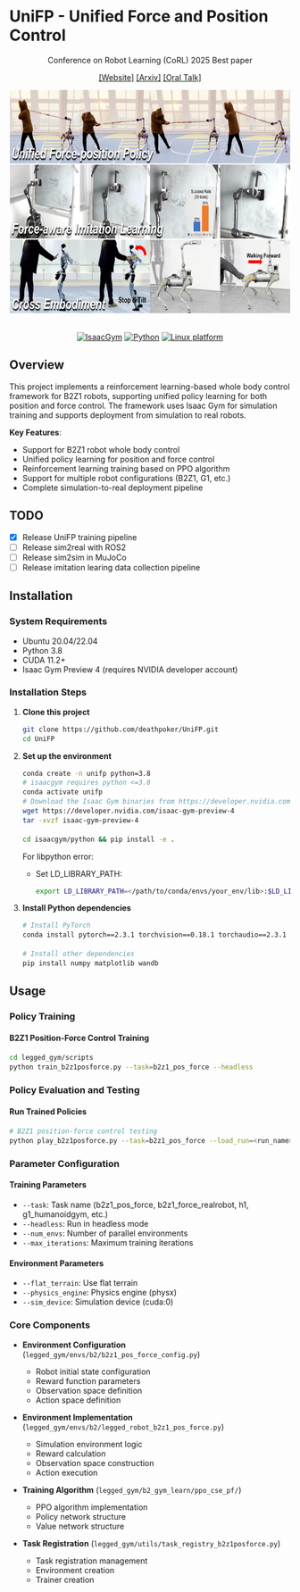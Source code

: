 # UniFP - Unified Force and Position Control


<div align="center">
Conference on Robot Learning (CoRL) 2025 Best paper

[[Website]](https://unified-force.github.io/)
[[Arxiv]](https://arxiv.org/pdf/2505.20829)
[[Oral Talk]](https://youtu.be/9lzFVQoc4Do?t=2652)

<p align="center">
    <img src="docs/teaser.jpg" height=400px"> &nbsp; &nbsp; &nbsp; &nbsp; &nbsp; &nbsp; &nbsp; &nbsp; &nbsp; &nbsp;
</p>

[![IsaacGym](https://img.shields.io/badge/IsaacGym-Preview4-b.svg)](https://developer.nvidia.com/isaac-gym)
[![Python](https://img.shields.io/badge/python-3.8-blue.svg)](https://docs.python.org/3/whatsnew/3.8.html)
[![Linux platform](https://img.shields.io/badge/platform-linux--64-orange.svg)](https://releases.ubuntu.com/20.04/)

</div>

## Overview

This project implements a reinforcement learning-based whole body control framework for B2Z1 robots, supporting unified policy learning for both position and force control. The framework uses Isaac Gym for simulation training and supports deployment from simulation to real robots.

**Key Features**:
- Support for B2Z1 robot whole body control
- Unified policy learning for position and force control
- Reinforcement learning training based on PPO algorithm
- Support for multiple robot configurations (B2Z1, G1, etc.)
- Complete simulation-to-real deployment pipeline

## TODO
- [x] Release UniFP training pipeline
- [ ] Release sim2real with ROS2
- [ ] Release sim2sim in MuJoCo
- [ ] Release imitation learing data collection pipeline

## Installation

### System Requirements
- Ubuntu 20.04/22.04
- Python 3.8
- CUDA 11.2+
- Isaac Gym Preview 4 (requires NVIDIA developer account)

### Installation Steps

1. **Clone this project**
   ```bash
   git clone https://github.com/deathpoker/UniFP.git
   cd UniFP
   ```

2. **Set up the environment**
   ```bash
   conda create -n unifp python=3.8 
   # isaacgym requires python <=3.8
   conda activate unifp
   # Download the Isaac Gym binaries from https://developer.nvidia.com/isaac-gym 
   wget https://developer.nvidia.com/isaac-gym-preview-4
   tar -xvzf isaac-gym-preview-4
   
   cd isaacgym/python && pip install -e .
   ```
    For libpython error:
    - Set LD_LIBRARY_PATH:
        ```bash
        export LD_LIBRARY_PATH=</path/to/conda/envs/your_env/lib>:$LD_LIBRARY_PATH
        ```

3. **Install Python dependencies**
   ```bash
   # Install PyTorch
   conda install pytorch==2.3.1 torchvision==0.18.1 torchaudio==2.3.1 pytorch-cuda=12.1 -c pytorch -c nvidia
   
   # Install other dependencies
   pip install numpy matplotlib wandb
   ```


## Usage

### Policy Training

#### B2Z1 Position-Force Control Training
```bash
cd legged_gym/scripts
python train_b2z1posforce.py --task=b2z1_pos_force --headless
```

### Policy Evaluation and Testing

#### Run Trained Policies
```bash
# B2Z1 position-force control testing
python play_b2z1posforce.py --task=b2z1_pos_force --load_run=<run_name>
```

### Parameter Configuration

#### Training Parameters
- `--task`: Task name (b2z1_pos_force, b2z1_force_realrobot, h1, g1_humanoidgym, etc.)
- `--headless`: Run in headless mode
- `--num_envs`: Number of parallel environments
- `--max_iterations`: Maximum training iterations

#### Environment Parameters
- `--flat_terrain`: Use flat terrain
- `--physics_engine`: Physics engine (physx)
- `--sim_device`: Simulation device (cuda:0)


### Core Components

- **Environment Configuration** (`legged_gym/envs/b2/b2z1_pos_force_config.py`)
  - Robot initial state configuration
  - Reward function parameters
  - Observation space definition
  - Action space definition

- **Environment Implementation** (`legged_gym/envs/b2/legged_robot_b2z1_pos_force.py`)
  - Simulation environment logic
  - Reward calculation
  - Observation space construction
  - Action execution

- **Training Algorithm** (`legged_gym/b2_gym_learn/ppo_cse_pf/`)
  - PPO algorithm implementation
  - Policy network structure
  - Value network structure

- **Task Registration** (`legged_gym/utils/task_registry_b2z1posforce.py`)
  - Task registration management
  - Environment creation
  - Trainer creation

